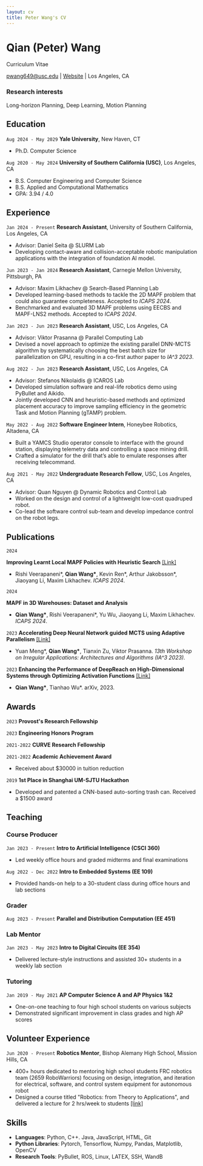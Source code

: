 ```yaml
---
layout: cv
title: Peter Wang's CV
---
```

# Qian (Peter) Wang

Curriculum Vitae
<div id="webaddress">
<a href="mailto:pwang649@usc.edu">pwang649@usc.edu</a>
| <a href="https://pwang649.github.io/">Website</a>
| Los Angeles, CA
</div>

<!-- ## Currently

Standing on the shoulders of giants

### Specialized in

Laws of motion, gravitation, minting coins, disliking [Robert Hooke](http://en.wikipedia.org/wiki/Robert_Hooke) -->

### Research interests

Long-horizon Planning, Deep Learning, Motion Planning

## Education

`Aug 2024 - May 2029`
__Yale University__, New Haven, CT

- Ph.D. Computer Science

`Aug 2020 - May 2024`
__University of Southern California (USC)__, Los Angeles, CA

- B.S. Computer Engineering and Computer Science
- B.S. Applied and Computational Mathematics
- GPA: 3.94 / 4.0

## Experience

`Jan 2024 - Present`
__Research Assistant__, University of Southern California, Los Angeles, CA

- Advisor: Daniel Seita @ SLURM Lab
- Developing contact-aware and collision-acceptable robotic manipulation applications with the integration of foundation AI model.

`Jun 2023 - Jan 2024`
__Research Assistant__, Carnegie Mellon University, Pittsburgh, PA

- Advisor: Maxim Likhachev @ Search-Based Planning Lab
- Developed learning-based methods to tackle the 2D MAPF problem that could also guarantee completeness. Accepted to *ICAPS 2024*.
- Benchmarked and evaluated 3D MAPF problems using EECBS and MAPF-LNS2 methods. Accepted to *ICAPS 2024*.

`Jan 2023 - Jun 2023`
__Research Assistant__, USC, Los Angeles, CA

- Advisor: Viktor Prasanna @ Parallel Computing Lab
- Devised a novel approach to optimize the existing parallel DNN-MCTS algorithm by systematically choosing the best batch size for parallelization on GPU, resulting in a co-first author paper to *IA^3 2023*.

`Aug 2022 - Jun 2023`
__Research Assistant__, USC, Los Angeles, CA

- Advisor: Stefanos Nikolaidis @ ICAROS Lab
- Developed simulation software and real-life robotics demo using PyBullet and Aikido.
- Jointly developed CNN and heuristic-based methods and optimized placement accuracy to improve sampling efficiency in the geometric Task and Motion Planning (gTAMP) problem.

`May 2022 - Aug 2022`
__Software Engineer Intern__, Honeybee Robotics, Altadena, CA

- Built a YAMCS Studio operator console to interface with the ground station, displaying telemetry data and controlling a space mining drill.
- Crafted a simulator for the drill that’s able to emulate responses after receiving telecommand.

`Aug 2021 - May 2022`
__Undergraduate Research Fellow__, USC, Los Angeles, CA

- Advisor: Quan Nguyen @ Dynamic Robotics and Control Lab
- Worked on the design and control of a lightweight low-cost quadruped robot.
- Co-lead the software control sub-team and develop impedance control on the robot legs.

## Publications

<!-- A list is also available [online](http://scholar.google.co.uk/citations?user=LTOTl0YAAAAJ) -->

<!-- ### Journals -->

`2024`

**Improving Learnt Local MAPF Policies with Heuristic Search** [[Link]](https://arxiv.org/pdf/2403.20300.pdf)

- Rishi Veerapaneni\*, __Qian Wang\*__, Kevin Ren\*, Arthur Jakobsson\*, Jiaoyang Li, Maxim Likhachev. *ICAPS 2024*.

`2024`

**MAPF in 3D Warehouses: Dataset and Analysis**

- __Qian Wang\*__, Rishi Veerapaneni\*, Yu Wu, Jiaoyang Li, Maxim Likhachev. *ICAPS 2024*.

`2023`
**Accelerating Deep Neural Network guided MCTS using Adaptive Parallelism** [[Link]](https://arxiv.org/pdf/2310.05313.pdf)

- Yuan Meng\*, __Qian Wang\*__, Tianxin Zu, Viktor Prasanna. *13th Workshop on Irregular Applications: Architectures and Algorithms (IA^3 2023).*

`2023`
**Enhancing the Performance of DeepReach on High-Dimensional Systems through Optimizing Activation Functions** [[Link]](https://arxiv.org/pdf/2312.17583.pdf)

- __Qian Wang\*__, Tianhao Wu\*. arXiv, 2023.

## Awards

`2023`
__Provost's Research Fellowship__

<!-- - Received $1000 research grant -->

`2023`
__Engineering Honors Program__

`2021-2022`
__CURVE Research Fellowship__

<!-- - Received $2500 research grant -->

`2021-2022`
__Academic Achievement Award__

- Received about $30000 in tuition reduction

<!-- `2020-2023`
__USC Dean's List__ -->

`2019`
__1st Place in Shanghai UM-SJTU Hackathon__

- Developed and patented a CNN-based auto-sorting trash can. Received a $1500 award
<!-- 
`2018, 2019`
__FRC Regional Winner and Innovation in Control Award__ -->

## Teaching

### Course Producer

`Jan 2023 - Present`
__Intro to Artificial Intelligence (CSCI 360)__

- Led weekly office hours and graded midterms and final examinations

`Aug 2022 - Dec 2022`
__Intro to Embedded Systems (EE 109)__

- Provided hands-on help to a 30-student class during office hours and lab sections

### Grader

`Aug 2023 - Present`
__Parallel and Distribution Computation (EE 451)__

### Lab Mentor

`Jan 2023 - May 2023`
__Intro to Digital Circuits (EE 354)__

- Delivered lecture-style instructions and assisted 30+ students in a weekly lab section

### Tutoring

`Jan 2019 - May 2021`
__AP Computer Science A and AP Physics 1&2__

- One-on-one teaching to four high school students on various subjects
- Demonstrated significant improvement in class grades and high AP scores

## Volunteer Experience

`Jun 2020 - Present`
__Robotics Mentor__, Bishop Alemany High School, Mission Hills, CA

- 400+ hours dedicated to mentoring high school students FRC robotics team (2659 RoboWarriors) focusing on design, integration, and iteration for electrical, software, and control system equipment for autonomous robot
- Designed a course titled "Robotics: from Theory to Applications", and delivered a lecture for 2 hrs/week to students [[link]](https://github.com/pwang649/FRC_Training)

## Skills

- __Languages__: Python, C++. Java, JavaScript, HTML, Git
- __Python Libraries__: Pytorch, Tensorflow, Numpy, Pandas, Matplotlib, OpenCV
- __Research Tools__: PyBullet, ROS, Linux, LATEX, SSH, WandB
